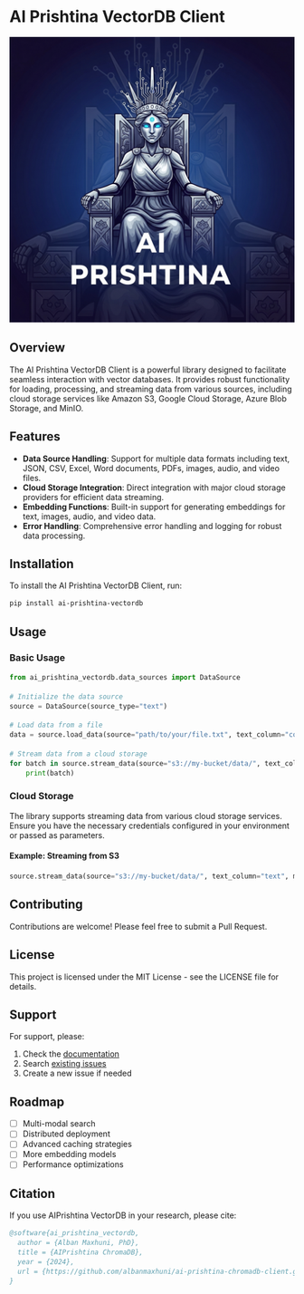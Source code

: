 # AI Prishtina VectorDB Client

![AI Prishtina Logo](assets/png/ai-prishtina.jpeg)

## Overview

The AI Prishtina VectorDB Client is a powerful library designed to facilitate seamless interaction with vector databases. It provides robust functionality for loading, processing, and streaming data from various sources, including cloud storage services like Amazon S3, Google Cloud Storage, Azure Blob Storage, and MinIO.

## Features

- **Data Source Handling**: Support for multiple data formats including text, JSON, CSV, Excel, Word documents, PDFs, images, audio, and video files.
- **Cloud Storage Integration**: Direct integration with major cloud storage providers for efficient data streaming.
- **Embedding Functions**: Built-in support for generating embeddings for text, images, audio, and video data.
- **Error Handling**: Comprehensive error handling and logging for robust data processing.

## Installation

To install the AI Prishtina VectorDB Client, run:

```bash
pip install ai-prishtina-vectordb
```

## Usage

### Basic Usage

```python
from ai_prishtina_vectordb.data_sources import DataSource

# Initialize the data source
source = DataSource(source_type="text")

# Load data from a file
data = source.load_data(source="path/to/your/file.txt", text_column="content", metadata_columns=["author", "date"])

# Stream data from a cloud storage
for batch in source.stream_data(source="s3://my-bucket/data/", text_column="text", metadata_columns=["source", "bucket"], batch_size=100):
    print(batch)
```

### Cloud Storage

The library supports streaming data from various cloud storage services. Ensure you have the necessary credentials configured in your environment or passed as parameters.

#### Example: Streaming from S3

```python
source.stream_data(source="s3://my-bucket/data/", text_column="text", metadata_columns=["source", "bucket"], batch_size=100, aws_access_key_id="your_access_key", aws_secret_access_key="your_secret_key")
```

## Contributing

Contributions are welcome! Please feel free to submit a Pull Request.

## License

This project is licensed under the MIT License - see the LICENSE file for details.

## Support

For support, please:
1. Check the [documentation](https://docs.ai-prishtina.com/ai-prishtina-chromadb-client)
2. Search [existing issues](https://github.com/ai-prishtina-chromadb-client/issues)
3. Create a new issue if needed

## Roadmap

- [ ] Multi-modal search
- [ ] Distributed deployment
- [ ] Advanced caching strategies
- [ ] More embedding models
- [ ] Performance optimizations

## Citation

If you use AIPrishtina VectorDB in your research, please cite:

```bibtex
@software{ai_prishtina_vectordb,
  author = {Alban Maxhuni, PhD},
  title = {AIPrishtina ChromaDB},
  year = {2024},
  url = {https://github.com/albanmaxhuni/ai-prishtina-chromadb-client.git}
}
```